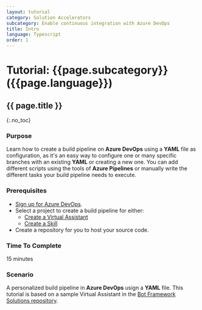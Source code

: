 ```yaml
---
layout: tutorial
category: Solution Accelerators
subcategory: Enable continuous integration with Azure DevOps
title: Intro
language: Typescript
order: 1
---
```


# Tutorial: {{page.subcategory}} ({{page.language}})

## {{ page.title }}
{:.no_toc}

### Purpose
Learn how to create a build pipeline on **Azure DevOps** using a **YAML** file as configuration, as it's an easy way to configure one or many specific branches with an existing **YAML** or creating a new one. You can add different scripts using the tools of **Azure Pipelines** or manually write the different tasks your build pipeline needs to execute.

### Prerequisites
- [Sign up for Azure DevOps](https://docs.microsoft.com/en-us/azure/devops/user-guide/sign-up-invite-teammates?view=azure-devops). 
- Select a project to create a build pipeline for either:
  - [Create a Virtual Assistant]({{site.baseurl}}/virtual-assistant/tutorials/create-assistant/typescript/1-intro)
  - [Create a Skill]({{site.baseurl}}/skills/tutorials/create-skill/typescript/1-intro)
- Create a repository for you to host your source code.

### Time To Complete
15 minutes

### Scenario
A personalized build pipeline in **Azure DevOps** usign a **YAML** file. This tutorial is based on a sample Virtual Assistant in the [Bot Framework Solutions repository]({{site.repo}}).
